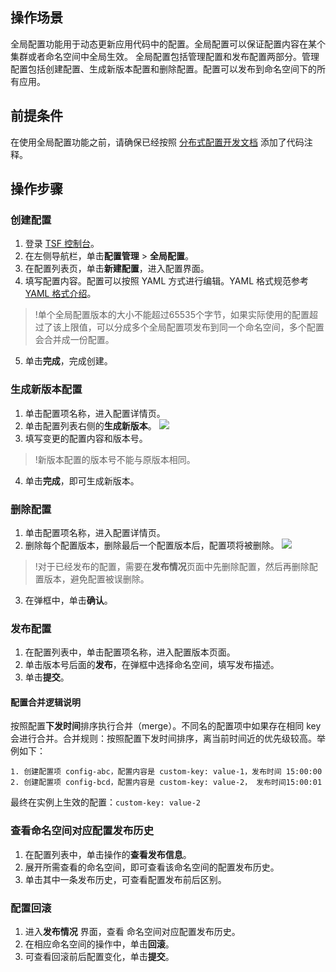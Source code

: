 ## 操作场景

全局配置功能用于动态更新应用代码中的配置。全局配置可以保证配置内容在某个集群或者命名空间中全局生效。
全局配置包括管理配置和发布配置两部分。管理配置包括创建配置、生成新版本配置和删除配置。配置可以发布到命名空间下的所有应用。

## 前提条件

在使用全局配置功能之前，请确保已经按照 [分布式配置开发文档](https://cloud.tencent.com/document/product/649/16620) 添加了代码注释。

## 操作步骤

### 创建配置

1. 登录 [TSF 控制台](https://console.cloud.tencent.com/tsf/index)。
2. 在左侧导航栏，单击**配置管理** > **全局配置**。
3. 在配置列表页，单击**新建配置**，进入配置界面。
4. 填写配置内容。配置可以按照 YAML 方式进行编辑。YAML 格式规范参考 [YAML 格式介绍](https://cloud.tencent.com/document/product/649/17925)。

> !单个全局配置版本的大小不能超过65535个字节，如果实际使用的配置超过了该上限值，可以分成多个全局配置项发布到同一个命名空间，多个配置会合并成一份配置。

5. 单击**完成**，完成创建。



### 生成新版本配置

1. 单击配置项名称，进入配置详情页。
2. 单击配置列表右侧的**生成新版本**。
   ![](https://main.qcloudimg.com/raw/e5e26d0d98dc069e5be8d67618639490.png)
3. 填写变更的配置内容和版本号。
> !新版本配置的版本号不能与原版本相同。
4. 单击**完成**，即可生成新版本。

### 删除配置

1. 单击配置项名称，进入配置详情页。
2. 删除每个配置版本，删除最后一个配置版本后，配置项将被删除。
   ![](https://main.qcloudimg.com/raw/34f27604941c0de831abd2a2dcc0a191.png)
> !对于已经发布的配置，需要在**发布情况**页面中先删除配置，然后再删除配置版本，避免配置被误删除。
3. 在弹框中，单击**确认**。

### 发布配置

1. 在配置列表中，单击配置项名称，进入配置版本页面。
2. 单击版本号后面的**发布**，在弹框中选择命名空间，填写发布描述。
3. 单击**提交**。

#### 配置合并逻辑说明

按照配置**下发时间**排序执行合并（merge）。不同名的配置项中如果存在相同 key 会进行合并。合并规则：按照配置下发时间排序，离当前时间近的优先级较高。举例如下：

```
1. 创建配置项 config-abc，配置内容是 custom-key: value-1，发布时间 15:00:00
2. 创建配置项 config-bcd，配置内容是 custom-key: value-2， 发布时间15:00:01
```

最终在实例上生效的配置：`custom-key: value-2`

### 查看命名空间对应配置发布历史

1. 在配置列表中，单击操作的**查看发布信息**。
2. 展开所需查看的命名空间，即可查看该命名空间的配置发布历史。
3. 单击其中一条发布历史，可查看配置发布前后区别。

### 配置回滚

1. 进入**发布情况** 界面，查看 命名空间对应配置发布历史。
2. 在相应命名空间的操作中，单击**回滚**。
3. 可查看回滚前后配置变化，单击**提交**。

